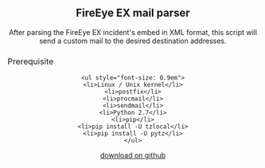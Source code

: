 
<header class="major special">
<h2>FireEye EX mail parser</h2>
<div>After parsing the FireEye EX incident's embed in XML format, this script will send a custom mail to the desired destination addresses.</div>

<div class="modal-content-detail">
	<h3 style="font-weight: 400; text-align:left; padding: -10px;" id="prerequisite">Prerequisite</h3>

	<ul style="font-size: 0.9em">
	<li>Linux / Unix kernel</li>
	<li>postfix</li>
	<li>procmail</li>
	<li>sendmail</li>
	<li>Python 2.7</li>
	<li>pip</li>
	<li>pip install -U tzlocal</li>
	<li>pip install -U pytz</li>
	</ul>
</div>
<ul style="text-align:center; padding-left:0px;";>
	<a href='https://github.com/b-bellecour/FireEye-EX-Mail-Parser' target="_blank" class="button "><i class="fa fa-github"></i>  download on github </a>
</ul>
</header>

